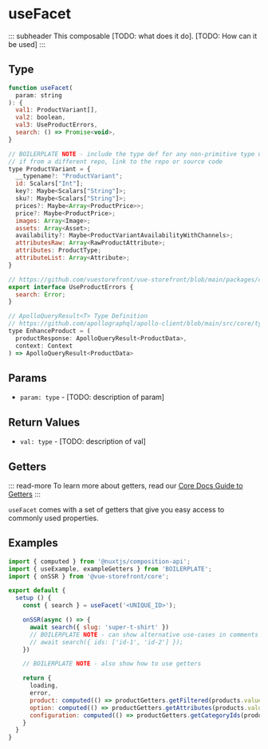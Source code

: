 # useFacet

::: subheader
This composable [TODO: what does it do]. [TODO: How can it be used]
:::

## Type

```js
function useFacet(
  param: string
): {
  val1: ProductVariant[],
  val2: boolean,
  val3: UseProductErrors,
  search: () => Promise<void>,
}

// BOILERPLATE NOTE - include the type def for any non-primitive type used by the composable
// if from a different repo, link to the repo or source code
type ProductVariant = {
  __typename?: "ProductVariant";
  id: Scalars["Int"];
  key?: Maybe<Scalars["String"]>;
  sku?: Maybe<Scalars["String"]>;
  prices?: Maybe<Array<ProductPrice>>;
  price?: Maybe<ProductPrice>;
  images: Array<Image>;
  assets: Array<Asset>;
  availability?: Maybe<ProductVariantAvailabilityWithChannels>;
  attributesRaw: Array<RawProductAttribute>;
  attributes: ProductType;
  attributeList: Array<Attribute>;
}

// https://github.com/vuestorefront/vue-storefront/blob/main/packages/core/src/types.ts
export interface UseProductErrors {
  search: Error;
}

// ApolloQueryResult<T> Type Definition 
// https://github.com/apollographql/apollo-client/blob/main/src/core/types.ts
type EnhanceProduct = (
  productResponse: ApolloQueryResult<ProductData>,
  context: Context
) => ApolloQueryResult<ProductData> 
```

## Params

- `param: type` - [TODO: description of param]

## Return Values

-  `val: type` - [TODO: description of val]



## Getters

::: read-more
To learn more about getters, read our [Core Docs Guide to Getters](https://docs.vuestorefront.io/v2/composition/getters.html)
:::

`useFacet` comes with a set of getters that give you easy access to commonly used properties.


## Examples

``` javascript
import { computed } from '@nuxtjs/composition-api';
import { useExample, exampleGetters } from 'BOILERPLATE';
import { onSSR } from '@vue-storefront/core';

export default {
  setup () {
    const { search } = useFacet('<UNIQUE_ID>');

    onSSR(async () => {
      await search({ slug: 'super-t-shirt' })
      // BOILERPLATE NOTE - can show alternative use-cases in comments when applicable
      // await search({ ids: ['id-1', 'id-2'] });
    })

    // BOILERPLATE NOTE - also show how to use getters

    return {
      loading,
      error,
      product: computed(() => productGetters.getFiltered(products.value, { master: true, attributes: context.root.$route.query })[0]),
      option: computed(() => productGetters.getAttributes(products.value, ['color', 'size'])),
      configuration: computed(() => productGetters.getCategoryIds(product.value))
    }
  }
}
```


